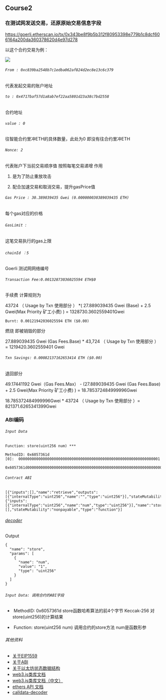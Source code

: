 ## Course2



### **在测试网发送交易，还原原始交易信息字段**



https://goerli.etherscan.io/tx/0x343be8f9b5b312f80953398e779b1c8dcf606164a200da360378620d4e97d278

以这个合约交易为例：

![](https://uniepicweb.s3.ap-southeast-1.amazonaws.com/solidity/1.png)



###### `From : 0xc839ba2548b7c1edba062af824d2ec8e13c6c379 `

代表发起交易的账户地址





###### `to : 0x4717baf57d1a8ab7ef22aa5801d23a38c7bd2558 `

合约地址





###### `value : 0 `

往智能合约里冲ETH的具体数量，此处为0 即没有往合约里冲ETH





###### `Nonce: 2  `

代表账户下当前交易顺序值 按照每笔交易递增 作用

1. 是为了防止重放攻击

2. 配合加速交易和取消交易，提升gasPrice值

   

   

###### `Gas Price : 30.389039435 Gwei (0.000000030389039435 ETH)  `

每个gas对应的价格  





###### `GasLimit `: 

这笔交易执行的gas上限





###### `chainId ：5   `

Goerli 测试网网络编号





###### `Transaction Fee:0.00132873036025594 ETH$0`  

手续费 计算规则为

43724 （  Usage by Txn 使用部分 ） *( 27.889039435 Gwei (Base)  +  2.5 Gwei(Max Priority 矿工小费) ) = 1328730.3602559401Gwei



`Burnt: 0.00121942036025594 ETH ($0.00)`

燃烧 即被销毁的部分 

27.889039435 Gwei (Gas Fees.Base)  * 43,724 （  Usage by Txn 使用部分 ）= 1219420.3602559401 Gwei



###### `Txn Savings: 0.00082137162653414 ETH ($0.00)`

退回部分

49.17441192 Gwei（Gas Fees.Max） - (27.889039435 Gwei (Gas Fees.Base) + 2.5 Gwei(Max Priority 矿工小费)  ) =  18.785372484999996Gwei

18.785372484999996Gwei * 43724 （  Usage by Txn 使用部分 ）= 821371.6265341399Gwei





### ABI编码

###### `Input Data`

```solidity
Function: store(uint256 num) ***

MethodID: 0x6057361d
[0]:  0000000000000000000000000000000000000000000000000000000000000001
```

```solidity
0x6057361d0000000000000000000000000000000000000000000000000000000000000001
```

###### `Contract ABI`

```solidity
[{"inputs":[],"name":"retrieve","outputs":[{"internalType":"uint256","name":"","type":"uint256"}],"stateMutability":"view","type":"function"},{"inputs":[{"internalType":"uint256","name":"num","type":"uint256"}],"name":"store","outputs":[],"stateMutability":"nonpayable","type":"function"}]
```

###### [decoder](https://calldata-decoder.apoorv.xyz/)

Output

```solidity
{
  "name": "store",
  "params": [
    {
      "name": "num",
      "value": "1",
      "type": "uint256"
    }
  ]
}
```





###### `Input Data: 调用合约的ABI字段`

- ​	MethodID: 0x6057361d store函数哈希算法的前4个字节  Keccak-256  对 store(uint256)的计算结果

- ​	Function: store(uint256 num)  调用合约的store方法  num是函数形参



###### 其他资料

- [关于EIP1559](https://github.com/ethereum/EIPs/blob/master/EIPS/eip-1559.md)
- [关于ABI](https://docs.soliditylang.org/en/develop/abi-spec.html)
- [关于以太坊状态数据结构](https://blog.ethereum.org/2015/11/15/merkling-in-ethereum)
- [web3.js类库文档](https://web3js.readthedocs.io/en/v1.2.11/index.html)
- [web3.js类库文档（中文）](http://cw.hubwiz.com/card/c/web3.js-1.0/)
- [ethers API 文档](https://docs.ethers.org/v6/)
- [calldata-decoder](https://calldata-decoder.apoorv.xyz/)



